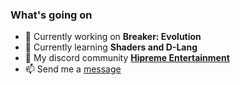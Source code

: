 ### What's going on
- 🔭 Currently working on **Breaker: Evolution**
- 🌱 Currently learning **Shaders and D-Lang** <!-- - 🤔 I’m looking for help with ...-->
- :electric_plug: My discord community [**Hipreme Entertainment**](https://discord.gg/eKQDJG)
- 📫 Send me a [message](mailto:msnmancini@hotmail.com)
<!--
**MrcSnm/MrcSnm** is a ✨ _special_ ✨ repository because its `README.md` (this file) appears on your GitHub profile.

Here are some ideas to get you started:

- 🔭 I’m currently working on ...
- 🌱 I’m currently learning ...
- 👯 I’m looking to collaborate on ...
- 🤔 I’m looking for help with ...
- 💬 Ask me about ...
- 📫 How to reach me: ...
- 😄 Pronouns: ...
- ⚡ Fun fact: ...
-->
